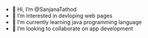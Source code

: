 - 👋 Hi, I’m @SanjanaTathod
- 👀 I’m interested in devloping web pages
- 🌱 I’m currently learning java programming language
- 💞️ I’m looking to collaborate on app development


<!---
SanjanaTathod/SanjanaTathod is a ✨ special ✨ repository because its `README.md` (this file) appears on your GitHub profile.
You can click the Preview link to take a look at your changes.
--->
